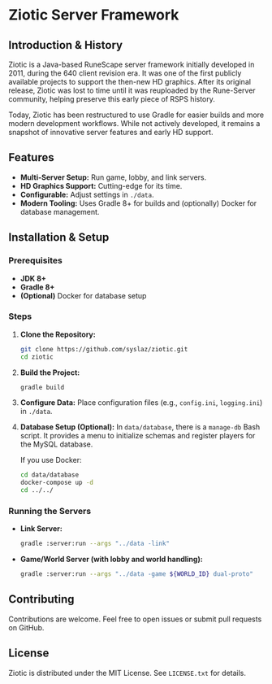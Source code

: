 # Ziotic Server Framework

## Introduction & History

Ziotic is a Java-based RuneScape server framework initially developed in 2011, during the 640 client revision era. It was one of the first publicly available projects to support the then-new HD graphics. After its original release, Ziotic was lost to time until it was reuploaded by the Rune-Server community, helping preserve this early piece of RSPS history.

Today, Ziotic has been restructured to use Gradle for easier builds and more modern development workflows. While not actively developed, it remains a snapshot of innovative server features and early HD support.

## Features

- **Multi-Server Setup:** Run game, lobby, and link servers.
- **HD Graphics Support:** Cutting-edge for its time.
- **Configurable:** Adjust settings in `./data`.
- **Modern Tooling:** Uses Gradle 8+ for builds and (optionally) Docker for database management.

## Installation & Setup

### Prerequisites

- **JDK 8+**
- **Gradle 8+**
- **(Optional)** Docker for database setup

### Steps

1. **Clone the Repository:**

   ```bash
   git clone https://github.com/syslaz/ziotic.git
   cd ziotic
   ```

2. **Build the Project:**

   ```bash
   gradle build
   ```

3. **Configure Data:**
   Place configuration files (e.g., `config.ini`, `logging.ini`) in `./data`.

4. **Database Setup (Optional):**
   In `data/database`, there is a `manage-db` Bash script. It provides a menu to initialize schemas and register players for the MySQL database.

   If you use Docker:

   ```bash
   cd data/database
   docker-compose up -d
   cd ../../
   ```

### Running the Servers

- **Link Server:**

  ```bash
  gradle :server:run --args "../data -link"
  ```

- **Game/World Server (with lobby and world handling):**

  ```bash
  gradle :server:run --args "../data -game ${WORLD_ID} dual-proto"
  ```

## Contributing

Contributions are welcome. Feel free to open issues or submit pull requests on GitHub.

## License

Ziotic is distributed under the MIT License. See `LICENSE.txt` for details.
